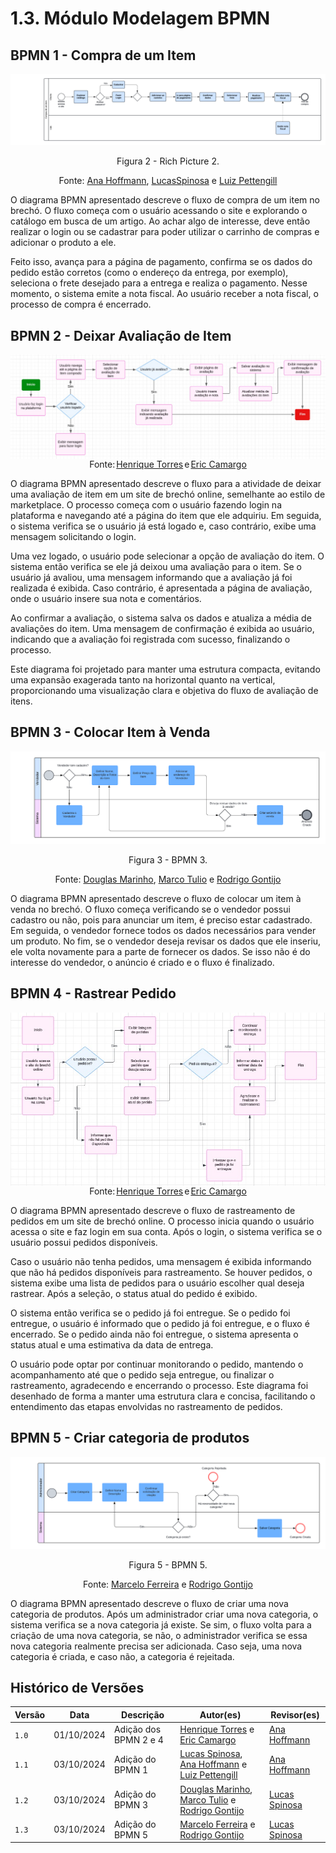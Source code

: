 # 1.3. Módulo Modelagem BPMN

## BPMN 1 - Compra de um Item

<center>
<img src="../Imagens/bpnm_1.png"/>

Figura 2 - Rich Picture 2.

Fonte: [Ana Hoffmann](https://github.com/AnHoff), [LucasSpinosa](https://github.com/LucasSpinosa) e [Luiz Pettengill](https://github.com/LuizPettengill)
</center>

O diagrama BPMN apresentado descreve o fluxo de compra de um item no brechó. O fluxo começa com o usuário acessando o site e explorando o catálogo em busca de um artigo. Ao achar algo de interesse, deve então realizar o login ou se cadastrar para poder utilizar o carrinho de compras e adicionar o produto a ele.

Feito isso, avança para a página de pagamento, confirma se os dados do pedido estão corretos (como o endereço da entrega, por exemplo), seleciona o frete desejado para a entrega e realiza o pagamento. Nesse momento, o sistema emite a nota fiscal. Ao usuário receber a nota fiscal, o processo de compra é encerrado.


## BPMN 2 - Deixar Avaliação de Item

<div style="width: 100%; display: flex; justify-content: center; align-items: center;">
    <img alt="BPMN 2 - Elaborado por Henrique Torres e Eric Camargo" src="../Imagens/bpnm_2.jpeg">
</div>

<div style="width: 100%; display: flex; justify-content: center; align-items: center;">Fonte:<a href="https://github.com/henriqtorresl" style="margin-left: 2px; margin-right: 2px" target="_blank">Henrique Torres</a> e <a href="https://github.com/Ericcs10" style="margin-left: 2px;" target="_blank">Eric Camargo</a> </div>

O diagrama BPMN apresentado descreve o fluxo para a atividade de deixar uma avaliação de item em um site de brechó online, semelhante ao estilo de marketplace. O processo começa com o usuário fazendo login na plataforma e navegando até a página do item que ele adquiriu. Em seguida, o sistema verifica se o usuário já está logado e, caso contrário, exibe uma mensagem solicitando o login.

Uma vez logado, o usuário pode selecionar a opção de avaliação do item. O sistema então verifica se ele já deixou uma avaliação para o item. Se o usuário já avaliou, uma mensagem informando que a avaliação já foi realizada é exibida. Caso contrário, é apresentada a página de avaliação, onde o usuário insere sua nota e comentários.

Ao confirmar a avaliação, o sistema salva os dados e atualiza a média de avaliações do item. Uma mensagem de confirmação é exibida ao usuário, indicando que a avaliação foi registrada com sucesso, finalizando o processo.

Este diagrama foi projetado para manter uma estrutura compacta, evitando uma expansão exagerada tanto na horizontal quanto na vertical, proporcionando uma visualização clara e objetiva do fluxo de avaliação de itens.

## BPMN 3 - Colocar Item à Venda

<center>
<img src="../Imagens/bpnm_3.png"/>

Figura 3 - BPMN 3.

Fonte: [Douglas Marinho](https://github.com/M4RINH0), [Marco Tulio](https://github.com/MarcoTulioSoares) e [Rodrigo Gontijo](https://github.com/rodrigogontijoo)
</center>

O diagrama BPMN apresentado descreve o fluxo de colocar um item à venda no brechó. O fluxo começa verificando se o vendedor possui cadastro ou não, pois para anunciar um item, é preciso estar cadastrado. Em seguida, o vendedor fornece todos os dados necessários para vender um produto. No fim, se o vendedor deseja revisar os dados que ele inseriu, ele volta novamente para a parte de fornecer os dados. Se isso não é do interesse do vendedor, o anúncio é criado e o fluxo é finalizado.

## BPMN 4 - Rastrear Pedido

<div style="width: 100%; display: flex; justify-content: center; align-items: center;">
    <img alt="BPMN 4 - Elaborado por Eric Camargo e Henrique Torres" src="../Imagens/bpnm_4.jpeg">
</div>

<div style="width: 100%; display: flex; justify-content: center; align-items: center;">Fonte:<a href="https://github.com/henriqtorresl" style="margin-left: 2px; margin-right: 2px" target="_blank">Henrique Torres</a> e <a href="https://github.com/Ericcs10" style="margin-left: 2px;" target="_blank">Eric Camargo</a> </div>

O diagrama BPMN apresentado descreve o fluxo de rastreamento de pedidos em um site de brechó online. O processo inicia quando o usuário acessa o site e faz login em sua conta. Após o login, o sistema verifica se o usuário possui pedidos disponíveis.

Caso o usuário não tenha pedidos, uma mensagem é exibida informando que não há pedidos disponíveis para rastreamento. Se houver pedidos, o sistema exibe uma lista de pedidos para o usuário escolher qual deseja rastrear. Após a seleção, o status atual do pedido é exibido.

O sistema então verifica se o pedido já foi entregue. Se o pedido foi entregue, o usuário é informado que o pedido já foi entregue, e o fluxo é encerrado. Se o pedido ainda não foi entregue, o sistema apresenta o status atual e uma estimativa da data de entrega.

O usuário pode optar por continuar monitorando o pedido, mantendo o acompanhamento até que o pedido seja entregue, ou finalizar o rastreamento, agradecendo e encerrando o processo. Este diagrama foi desenhado de forma a manter uma estrutura clara e concisa, facilitando o entendimento das etapas envolvidas no rastreamento de pedidos.

## BPMN 5 - Criar categoria de produtos

<center>
<img src="../Imagens/bpnm_5.png"/>

Figura 5 - BPMN 5.

Fonte: [Marcelo Ferreira](https://github.com/marrcelo) e [Rodrigo Gontijo](https://github.com/rodrigogontijoo)
</center>

O diagrama BPMN apresentado descreve o fluxo de criar uma nova categoria de produtos. Após um administrador criar uma nova categoria, o sistema verifica se a nova categoria já existe. Se sim, o fluxo volta para a criação de uma nova categoria, se não, o administrador verifica se essa nova categoria realmente precisa ser adicionada. Caso seja, uma nova categoria é criada, e caso não, a categoria é rejeitada. 

## Histórico de Versões

| Versão | Data       | Descrição             | Autor(es)                                                                                         | Revisor(es)                               |
| ------ | ---------- | --------------------- | ------------------------------------------------------------------------------------------------- | ----------------------------------------- |
| `1.0`  | 01/10/2024 | Adição dos BPMN 2 e 4 | [Henrique Torres](https://github.com/henriqtorresl) e [Eric Camargo](https://github.com/Ericcs10) | [Ana Hoffmann](https://github.com/AnHoff) |
| `1.1`  | 03/10/2024 | Adição do BPMN 1 | [Lucas Spinosa](https://github.com/LucasSpinosa), [Ana Hoffmann](https://github.com/AnHoff) e [Luiz Pettengill](https://github.com/LuizPettengill) | [Ana Hoffmann](https://github.com/AnHoff) |
| `1.2`  | 03/10/2024 | Adição do BPMN 3 |[Douglas Marinho](https://github.com/M4RINH0), [Marco Tulio](https://github.com/MarcoTulioSoares) e [Rodrigo Gontijo](https://github.com/rodrigogontijoo) | [Lucas Spinosa](https://github.com/LucasSpinosa) |
| `1.3`  | 03/10/2024 | Adição do BPMN 5 |[Marcelo Ferreira](https://github.com/marrcelo) e [Rodrigo Gontijo](https://github.com/rodrigogontijoo) | [Lucas Spinosa](https://github.com/LucasSpinosa) |


